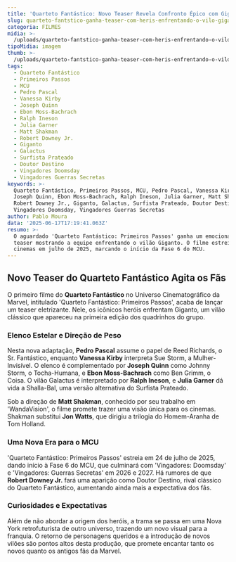 ```yaml
---
title: 'Quarteto Fantástico: Novo Teaser Revela Confronto Épico com Giganto'
slug: quarteto-fantstico-ganha-teaser-com-heris-enfrentando-o-vilo-giganto-assista
categoria: FILMES
midia: >-
  /uploads/quarteto-fantstico-ganha-teaser-com-heris-enfrentando-o-vilo-giganto-assista-thumb.png
tipoMidia: imagem
thumb: >-
  /uploads/quarteto-fantstico-ganha-teaser-com-heris-enfrentando-o-vilo-giganto-assista-thumb.png
tags:
  - Quarteto Fantástico
  - Primeiros Passos
  - MCU
  - Pedro Pascal
  - Vanessa Kirby
  - Joseph Quinn
  - Ebon Moss-Bachrach
  - Ralph Ineson
  - Julia Garner
  - Matt Shakman
  - Robert Downey Jr.
  - Giganto
  - Galactus
  - Surfista Prateado
  - Doutor Destino
  - Vingadores Doomsday
  - Vingadores Guerras Secretas
keywords: >-
  Quarteto Fantástico, Primeiros Passos, MCU, Pedro Pascal, Vanessa Kirby,
  Joseph Quinn, Ebon Moss-Bachrach, Ralph Ineson, Julia Garner, Matt Shakman,
  Robert Downey Jr., Giganto, Galactus, Surfista Prateado, Doutor Destino,
  Vingadores Doomsday, Vingadores Guerras Secretas
author: Pablo Moura
data: '2025-06-17T17:19:41.063Z'
resumo: >-
  O aguardado 'Quarteto Fantástico: Primeiros Passos' ganha um emocionante
  teaser mostrando a equipe enfrentando o vilão Giganto. O filme estreia nos
  cinemas em julho de 2025, marcando o início da Fase 6 do MCU.
---
```


## Novo Teaser do Quarteto Fantástico Agita os Fãs

<blockquote class="twitter-tweet"><a href="https://twitter.com/user/status/1935010257421689021"></a></blockquote>

O primeiro filme do **Quarteto Fantástico** no Universo Cinematográfico da Marvel, intitulado 'Quarteto Fantástico: Primeiros Passos', acaba de lançar um teaser eletrizante. Nele, os icônicos heróis enfrentam Giganto, um vilão clássico que apareceu na primeira edição dos quadrinhos do grupo.

### Elenco Estelar e Direção de Peso

Nesta nova adaptação, **Pedro Pascal** assume o papel de Reed Richards, o Sr. Fantástico, enquanto **Vanessa Kirby** interpreta Sue Storm, a Mulher-Invisível. O elenco é complementado por **Joseph Quinn** como Johnny Storm, o Tocha-Humana, e **Ebon Moss-Bachrach** como Ben Grimm, o Coisa. O vilão Galactus é interpretado por **Ralph Ineson**, e **Julia Garner** dá vida a Shalla-Bal, uma versão alternativa do Surfista Prateado.

Sob a direção de **Matt Shakman**, conhecido por seu trabalho em 'WandaVision', o filme promete trazer uma visão única para os cinemas. Shakman substitui **Jon Watts**, que dirigiu a trilogia do Homem-Aranha de Tom Holland.

### Uma Nova Era para o MCU

'Quarteto Fantástico: Primeiros Passos' estreia em 24 de julho de 2025, dando início à Fase 6 do MCU, que culminará com 'Vingadores: Doomsday' e 'Vingadores: Guerras Secretas' em 2026 e 2027. Há rumores de que **Robert Downey Jr.** fará uma aparição como Doutor Destino, rival clássico do Quarteto Fantástico, aumentando ainda mais a expectativa dos fãs.

### Curiosidades e Expectativas

Além de não abordar a origem dos heróis, a trama se passa em uma Nova York retrofuturista de outro universo, trazendo um novo visual para a franquia. O retorno de personagens queridos e a introdução de novos vilões são pontos altos desta produção, que promete encantar tanto os novos quanto os antigos fãs da Marvel.
